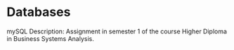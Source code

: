 # Databases
mySQL
Description: Assignment in semester 1 of the course Higher Diploma in Business Systems Analysis.
